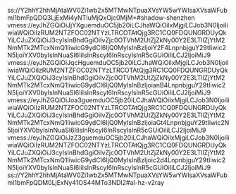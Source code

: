 ss://Y2hhY2hhMjAtaWV0Zi1wb2x5MTMwNTpuaXVsYW5wYWlsaXVsaWFubml1bmFpQDQ3LjExMi4yNTIuMjQxOjc0MjM=#shadow-shenzhen
vmess://eyJhZGQiOiJjYXguemduOC5jb20iLCJhaWQiOiIxMjgiLCJob3N0IjoiIiwiaWQiOiIzRUM2NTZFOC02NTYzLTRCOTAtQjg3RC1CQ0FDQUNGRDUyQkYiLCJuZXQiOiJ3cyIsInBhdGgiOiIvZjc0OTVhM2UtZjZkNy00Y2E3LTllZjYtM2NmMTk2MTcxNmQ1IiwicG9ydCI6IjQ0MyIsInBzIjoiY2F4LnpnbjguY29tIiwic2N5IjoiYXV0byIsInNuaSI6IiIsInRscyI6InRscyIsInR5cGUiOiIiLCJ2IjoiMiJ9
vmess://eyJhZGQiOiJqcHguemduOC5jb20iLCJhaWQiOiIxMjgiLCJob3N0IjoiIiwiaWQiOiIzRUM2NTZFOC02NTYzLTRCOTAtQjg3RC1CQ0FDQUNGRDUyQkYiLCJuZXQiOiJ3cyIsInBhdGgiOiIvZjc0OTVhM2UtZjZkNy00Y2E3LTllZjYtM2NmMTk2MTcxNmQ1IiwicG9ydCI6IjQ0MyIsInBzIjoianB4LnpnbjguY29tIiwic2N5IjoiYXV0byIsInNuaSI6IiIsInRscyI6InRscyIsInR5cGUiOiIiLCJ2IjoiMiJ9
vmess://eyJhZGQiOiJoa3guemduOC5jb20iLCJhaWQiOiIxMjgiLCJob3N0IjoiIiwiaWQiOiIzRUM2NTZFOC02NTYzLTRCOTAtQjg3RC1CQ0FDQUNGRDUyQkYiLCJuZXQiOiJ3cyIsInBhdGgiOiIvZjc0OTVhM2UtZjZkNy00Y2E3LTllZjYtM2NmMTk2MTcxNmQ1IiwicG9ydCI6IjQ0MyIsInBzIjoiaGt4LnpnbjguY29tIiwic2N5IjoiYXV0byIsInNuaSI6IiIsInRscyI6InRscyIsInR5cGUiOiIiLCJ2IjoiMiJ9
vmess://eyJhZGQiOiJzZ3guemduOC5jb20iLCJhaWQiOiIxMjgiLCJob3N0IjoiIiwiaWQiOiIzRUM2NTZFOC02NTYzLTRCOTAtQjg3RC1CQ0FDQUNGRDUyQkYiLCJuZXQiOiJ3cyIsInBhdGgiOiIvZjc0OTVhM2UtZjZkNy00Y2E3LTllZjYtM2NmMTk2MTcxNmQ1IiwicG9ydCI6IjQ0MyIsInBzIjoic2d4LnpnbjguY29tIiwic2N5IjoiYXV0byIsInNuaSI6IiIsInRscyI6InRscyIsInR5cGUiOiIiLCJ2IjoiMiJ9
ss://Y2hhY2hhMjAtaWV0Zi1wb2x5MTMwNTpuaXVsYW5wYWlsaXVsaWFubml1bmFpQDM0LjExNy41OS44MTo3NDI2#al-hz-v2ray
